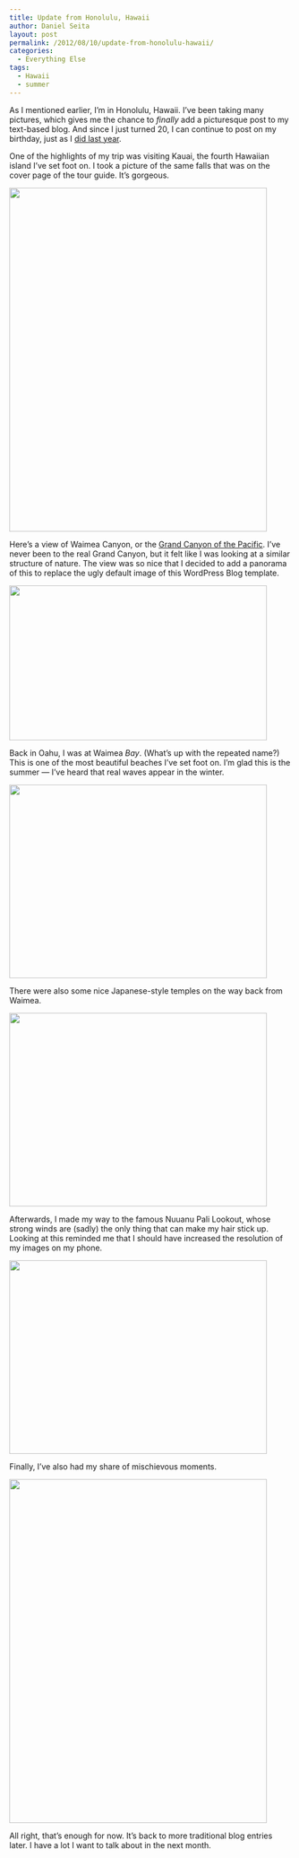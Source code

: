 ```yaml
---
title: Update from Honolulu, Hawaii
author: Daniel Seita
layout: post
permalink: /2012/08/10/update-from-honolulu-hawaii/
categories:
  - Everything Else
tags:
  - Hawaii
  - summer
---
```

As I mentioned earlier, I&#8217;m in Honolulu, Hawaii. I&#8217;ve been taking many pictures, which gives me the chance to *finally* add a picturesque post to my text-based blog. And since I just turned 20, I can continue to post on my birthday, just as I [did last year][1].

<!--more-->

One of the highlights of my trip was visiting Kauai, the fourth Hawaiian island I&#8217;ve set foot on. I took a picture of the same falls that was on the cover page of the tour guide. It&#8217;s gorgeous.

<a href="http://seitad.wordpress.com/2012/08/10/update-from-honolulu-hawaii/2012-08-02-14-34-33/" rel="attachment wp-att-504"><img class="aligncenter size-large wp-image-504" title="2012-08-02 14.34.33" alt="" src="http://seitad.files.wordpress.com/2012/08/2012-08-02-14-34-33.jpg?w=460" width="460" height="613" /></a>

Here&#8217;s a view of Waimea Canyon, or the [Grand Canyon of the Pacific][2]. I&#8217;ve never been to the real Grand Canyon, but it felt like I was looking at a similar structure of nature. The view was so nice that I decided to add a panorama of this to replace the ugly default image of this WordPress Blog template.

<a href="http://seitad.wordpress.com/2012/08/10/update-from-honolulu-hawaii/2012-08-04-13-49-27/" rel="attachment wp-att-501"><img class="aligncenter size-large wp-image-501" title="2012-08-04 13.49.27" alt="" src="http://seitad.files.wordpress.com/2012/08/2012-08-04-13-49-27.jpg?w=460" width="460" height="276" /></a>

Back in Oahu, I was at Waimea *Bay*. (What&#8217;s up with the repeated name?) This is one of the most beautiful beaches I&#8217;ve set foot on. I&#8217;m glad this is the summer &#8212; I&#8217;ve heard that real waves appear in the winter.

<a href="http://seitad.wordpress.com/2012/08/10/update-from-honolulu-hawaii/2012-08-09-13-06-46/" rel="attachment wp-att-512"><img class="aligncenter size-large wp-image-512" title="2012-08-09 13.06.46" alt="" src="http://seitad.files.wordpress.com/2012/08/2012-08-09-13-06-46.jpg?w=460" width="460" height="345" /></a>

There were also some nice Japanese-style temples on the way back from Waimea.

<a href="http://seitad.wordpress.com/2012/08/10/update-from-honolulu-hawaii/2012-08-09-16-46-37/" rel="attachment wp-att-516"><img class="aligncenter size-large wp-image-516" title="2012-08-09 16.46.37" alt="" src="http://seitad.files.wordpress.com/2012/08/2012-08-09-16-46-37.jpg?w=460" width="460" height="345" /></a>

Afterwards, I made my way to the famous Nuuanu Pali Lookout, whose strong winds are (sadly) the only thing that can make my hair stick up. Looking at this reminded me that I should have increased the resolution of my images on my phone.

<a href="http://seitad.wordpress.com/2012/08/10/update-from-honolulu-hawaii/2012-08-09-18-09-31/" rel="attachment wp-att-517"><img class="aligncenter size-large wp-image-517" title="2012-08-09 18.09.31" alt="" src="http://seitad.files.wordpress.com/2012/08/2012-08-09-18-09-31.jpg?w=460" width="460" height="345" /></a>

Finally, I&#8217;ve also had my share of mischievous moments.

<a href="http://seitad.wordpress.com/2012/08/10/update-from-honolulu-hawaii/photo/" rel="attachment wp-att-499"><img class="aligncenter size-large wp-image-499" title="photo" alt="" src="http://seitad.files.wordpress.com/2012/08/photo1.jpg?w=460" width="460" height="613" /></a>

All right, that&#8217;s enough for now. It&#8217;s back to more traditional blog entries later. I have a lot I want to talk about in the next month.

 [1]: http://seitad.wordpress.com/2011/08/09/so-i-turned-19/
 [2]: http://en.wikipedia.org/wiki/Waimea_Canyon_State_Park